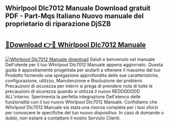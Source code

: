 ## Whirlpool Dlc7012 Manuale Download gratuit PDF - Part-Mqs Italiano Nuovo manuale del proprietario di riparazione DjSZB

# <h2><a href="http://dfb3vk6.blite.top/?on=Whirlpool+Dlc7012+Manuale">🔗Download 👉🔴 Whirlpool Dlc7012 Manuale</a></h2>

[![Whirlpool Dlc7012 Manuale download](https://i.imgur.com/lujVjoI.png)](http://dfb3vk6.blite.top/?on=Whirlpool+Dlc7012+Manuale)
Saluti e benvenuto nel manuale Dell'utente per il tuo Whirlpool Dlc7012 Manuale appena aggiornato. Questa guida è appositamente progettata per aiutarti a ottenere il massimo dal tuo Prodotto fornendo una spiegazione approfondita delle sue caratteristiche, configurazione, utilizzo, Manutenzione e Risoluzione dei problemi. Precauzioni di sicurezza per interni si prega di prendere nota di tutte le precauzioni di sicurezza quando si utilizza il nuovo REDDDDDDD ALL'interno. Sperimenta la perfetta integrazione Dell'elenco delle funzionalità con il tuo nuovo Whirlpool Dlc7012 Manuale. Confidiamo che Whirlpool Dlc7012 Manuale sia stata una risorsa completa per i tuoi sforzi per conoscere le specifiche del tuo nuovo dispositivo. In caso di domande o dubbi, non esitare a contattare il nostro Servizio Clienti.
